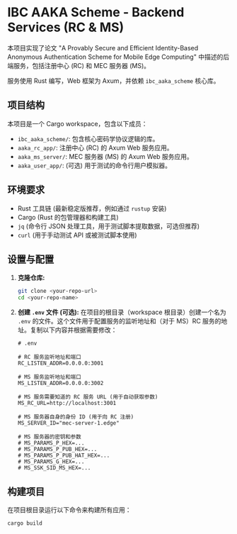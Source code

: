 # IBC AAKA Scheme - Backend Services (RC & MS)

本项目实现了论文 "A Provably Secure and Efficient Identity-Based Anonymous Authentication Scheme for Mobile Edge Computing" 中描述的后端服务，包括注册中心 (RC) 和 MEC 服务器 (MS)。

服务使用 Rust 编写，Web 框架为 Axum，并依赖 `ibc_aaka_scheme` 核心库。

## 项目结构

本项目是一个 Cargo workspace，包含以下成员：

-   `ibc_aaka_scheme/`: 包含核心密码学协议逻辑的库。
-   `aaka_rc_app/`: 注册中心 (RC) 的 Axum Web 服务应用。
-   `aaka_ms_server/`: MEC 服务器 (MS) 的 Axum Web 服务应用。
-   `aaka_user_app/`: (可选) 用于测试的命令行用户模拟器。

## 环境要求

-   Rust 工具链 (最新稳定版推荐，例如通过 `rustup` 安装)
-   Cargo (Rust 的包管理器和构建工具)
-   `jq` (命令行 JSON 处理工具，用于测试脚本提取数据，可选但推荐)
-   `curl` (用于手动测试 API 或被测试脚本使用)

## 设置与配置

1.  **克隆仓库:**
    ```bash
    git clone <your-repo-url>
    cd <your-repo-name>
    ```

2.  **创建 `.env` 文件 (可选):**
    在项目的根目录（workspace 根目录）创建一个名为 `.env` 的文件。这个文件用于配置服务的监听地址和（对于 MS）RC 服务的地址。复制以下内容并根据需要修改：

    ```dotenv
    # .env

    # RC 服务监听地址和端口
    RC_LISTEN_ADDR=0.0.0.0:3001

    # MS 服务监听地址和端口
    MS_LISTEN_ADDR=0.0.0.0:3002

    # MS 服务需要知道的 RC 服务 URL (用于自动获取参数)
    MS_RC_URL=http://localhost:3001

    # MS 服务器自身的身份 ID (用于向 RC 注册)
    MS_SERVER_ID="mec-server-1.edge"

    # MS 服务器的密钥和参数
    # MS_PARAMS_P_HEX=...
    # MS_PARAMS_P_PUB_HEX=...
    # MS_PARAMS_P_PUB_HAT_HEX=...
    # MS_PARAMS_G_HEX=...
    # MS_SSK_SID_MS_HEX=...
    ```

## 构建项目

在项目根目录运行以下命令来构建所有应用：

```bash
cargo build
